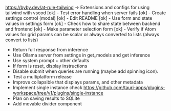 https://byby.dev/at-rule-tailwind -> Extensions and configs for using tailwind with vscod
[ok] - Test error handling when server fails
[ok] - Create settings control (modal)
[ok] - Edit README
[ok] - Use form and state values in settings form
[ok] - Check how to share state between backend and frontend
[ok] - Make parameter selection form
[ok] - Verify if Atom values for grid params can be scalar or always converted to lists
(always convert to lists)

- Return full response from inference
- Use Ollama server from settings in get_models and get inference
- Use system prompt + other defaults
- If form is reset, display instructions
- Disable submit when queries are running (maybe add spinning icon).
- Test a multiplatform release
- Improve collapsible that displays params, and other metadata
- Implement single instance check https://github.com/tauri-apps/plugins-workspace/tree/v1/plugins/single-instance
- Plan on saving results to SQLite
- Add movable divider component
